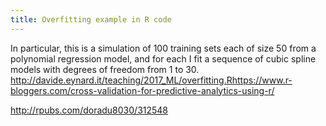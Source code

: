 ```yaml
---
title: Overfitting example in R code
---
```

In particular, this is a simulation of  100 training sets each of size 50 from a polynomial regression model, and for each I fit a sequence of cubic spline models with degrees of freedom from 1 to 30.
http://davide.eynard.it/teaching/2017_ML/overfitting.R​
https://www.r-bloggers.com/cross-validation-for-predictive-analytics-using-r/

http://rpubs.com/doradu8030/312548
